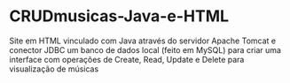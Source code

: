 # CRUDmusicas-Java-e-HTML
Site em HTML vinculado com Java através do servidor Apache Tomcat e conector JDBC um banco de dados local (feito em MySQL) para criar uma interface com operações de Create, Read, Update e Delete para visualização de músicas  
